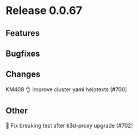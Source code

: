 # Release 0.0.67

## Features

## Bugfixes

## Changes
KM408 👌 Improve cluster yaml helptexts (#700)

## Other

🐛 Fix breaking test after k3d-proxy upgrade (#702)
